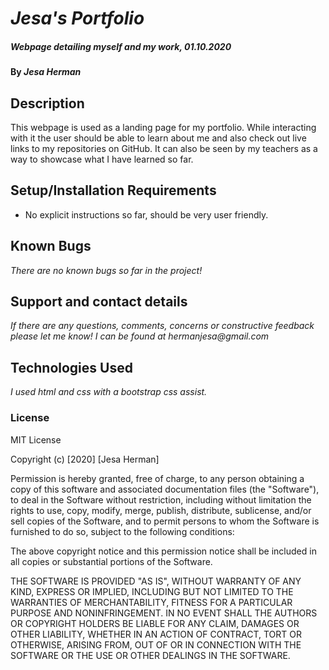 # _Jesa's Portfolio_

##### _Webpage detailing myself and my work, 01.10.2020_

#### By _**Jesa Herman**_

## Description

This webpage is used as a landing page for my portfolio. While interacting with it the user should be able to learn about me and also check out live links to my repositories on GitHub. It can also be seen by my teachers as a way to showcase what I have learned so far. 

## Setup/Installation Requirements

* No explicit instructions so far, should be very user friendly.


## Known Bugs

_There are no known bugs so far in the project!_

## Support and contact details

_If there are any questions, comments, concerns or constructive feedback please let me know! I can be found at hermanjesa@gmail.com_

## Technologies Used

_I used html and css with a bootstrap css assist._

### License

MIT License

Copyright (c) [2020] [Jesa Herman]

Permission is hereby granted, free of charge, to any person obtaining a copy
of this software and associated documentation files (the "Software"), to deal
in the Software without restriction, including without limitation the rights
to use, copy, modify, merge, publish, distribute, sublicense, and/or sell
copies of the Software, and to permit persons to whom the Software is
furnished to do so, subject to the following conditions:

The above copyright notice and this permission notice shall be included in all
copies or substantial portions of the Software.

THE SOFTWARE IS PROVIDED "AS IS", WITHOUT WARRANTY OF ANY KIND, EXPRESS OR
IMPLIED, INCLUDING BUT NOT LIMITED TO THE WARRANTIES OF MERCHANTABILITY,
FITNESS FOR A PARTICULAR PURPOSE AND NONINFRINGEMENT. IN NO EVENT SHALL THE
AUTHORS OR COPYRIGHT HOLDERS BE LIABLE FOR ANY CLAIM, DAMAGES OR OTHER
LIABILITY, WHETHER IN AN ACTION OF CONTRACT, TORT OR OTHERWISE, ARISING FROM,
OUT OF OR IN CONNECTION WITH THE SOFTWARE OR THE USE OR OTHER DEALINGS IN THE
SOFTWARE.

